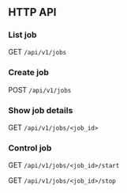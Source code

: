 # 

## HTTP API

### List job

GET `/api/v1/jobs`

### Create job

POST `/api/v1/jobs`

### Show job details

GET `/api/v1/jobs/<job_id>`

### Control job

GET `/api/v1/jobs/<job_id>/start`

GET `/api/v1/jobs/<job_id>/stop`
